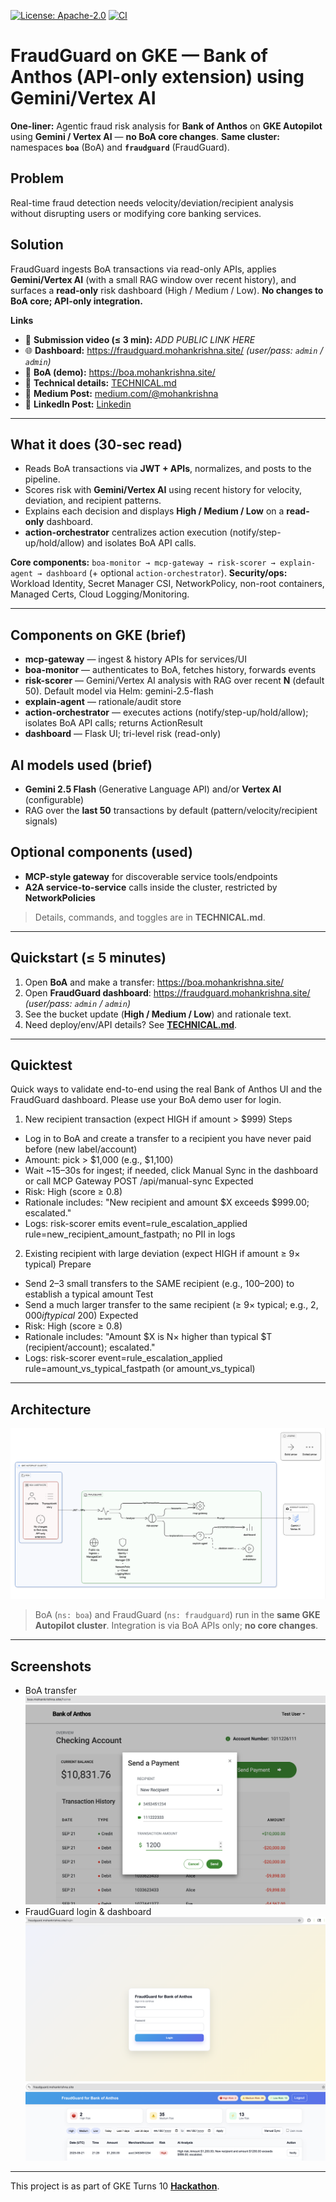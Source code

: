 [![License: Apache-2.0](https://img.shields.io/badge/License-Apache_2.0-blue.svg)](LICENSE)
[![CI](https://github.com/mohankrishnaalavala/fraudguard-boa/actions/workflows/deploy.yml/badge.svg)](../../actions/workflows/deploy.yml)
# FraudGuard on GKE — Bank of Anthos (API-only extension) using Gemini/Vertex AI

**One-liner:** Agentic fraud risk analysis for **Bank of Anthos** on **GKE Autopilot** using **Gemini / Vertex AI** — **no BoA core changes**.
**Same cluster:** namespaces **`boa`** (BoA) and **`fraudguard`** (FraudGuard).

## Problem
Real-time fraud detection needs velocity/deviation/recipient analysis without disrupting users or modifying core banking services.

## Solution
FraudGuard ingests BoA transactions via read-only APIs, applies **Gemini/Vertex AI** (with a small RAG window over recent history), and surfaces a **read-only** risk dashboard (High / Medium / Low). **No changes to BoA core; API-only integration.**

**Links**
- 🎥 **Submission video (≤ 3 min):** _ADD PUBLIC LINK HERE_
- 🌐 **Dashboard:** https://fraudguard.mohankrishna.site/  *(user/pass: `admin` / `admin`)*
- 🏦 **BoA (demo):** https://boa.mohankrishna.site/
- 📘 **Technical details:** [TECHNICAL.md](./TECHNICAL.md)
- 📄 **Medium Post:** [medium.com/@mohankrishna](https://medium.com/@mohanalavala68/fraudguard-on-gke-an-api-only-agentic-fraud-layer-for-modern-banking-bank-of-anthos-2472e049a18d)
- 📄 **LinkedIn Post:** [Linkedin](https://lnkd.in/p/g-yvaMa8)

---

## What it does (30-sec read)
- Reads BoA transactions via **JWT + APIs**, normalizes, and posts to the pipeline.
- Scores risk with **Gemini/Vertex AI** using recent history for velocity, deviation, and recipient patterns.
- Explains each decision and displays **High / Medium / Low** on a **read-only** dashboard.
- **action-orchestrator** centralizes action execution (notify/step-up/hold/allow) and isolates BoA API calls.

**Core components:** `boa-monitor → mcp-gateway → risk-scorer → explain-agent → dashboard` (+ optional `action-orchestrator`).
**Security/ops:** Workload Identity, Secret Manager CSI, NetworkPolicy, non-root containers, Managed Certs, Cloud Logging/Monitoring.

---

## Components on GKE (brief)
- **mcp-gateway** — ingest & history APIs for services/UI
- **boa-monitor** — authenticates to BoA, fetches history, forwards events
- **risk-scorer** — Gemini/Vertex AI analysis with RAG over recent **N** (default 50). Default model via Helm: gemini-2.5-flash
- **explain-agent** — rationale/audit store
- **action-orchestrator** — executes actions (notify/step-up/hold/allow); isolates BoA API calls; returns ActionResult
- **dashboard** — Flask UI; tri-level risk (read-only)


## AI models used (brief)
- **Gemini 2.5 Flash** (Generative Language API) and/or **Vertex AI** (configurable)
- RAG over the **last 50** transactions by default (pattern/velocity/recipient signals)

## Optional components (used)
- **MCP-style gateway** for discoverable service tools/endpoints
- **A2A service-to-service** calls inside the cluster, restricted by **NetworkPolicies**
> Details, commands, and toggles are in **TECHNICAL.md**.

---

## Quickstart (≤ 5 minutes)
1. Open **BoA** and make a transfer: https://boa.mohankrishna.site/
2. Open **FraudGuard dashboard**: https://fraudguard.mohankrishna.site/ *(user/pass: `admin` / `admin`)*
3. See the bucket update (**High / Medium / Low**) and rationale text.
4. Need deploy/env/API details? See **[TECHNICAL.md](./TECHNICAL.md)**.

---
## Quicktest

Quick ways to validate end-to-end using the real Bank of Anthos UI and the FraudGuard dashboard. Please use your BoA demo user for login.

1) New recipient transaction (expect HIGH if amount > $999)
Steps
- Log in to BoA and create a transfer to a recipient you have never paid before (new label/account)
- Amount: pick > $1,000 (e.g., $1,100)
- Wait ~15–30s for ingest; if needed, click Manual Sync in the dashboard or call MCP Gateway POST /api/manual-sync
Expected
- Risk: High (score ≥ 0.8)
- Rationale includes: "New recipient and amount $X exceeds $999.00; escalated."
- Logs: risk-scorer emits event=rule_escalation_applied rule=new_recipient_amount_fastpath; no PII in logs

2) Existing recipient with large deviation (expect HIGH if amount ≥ 9× typical)
Prepare
- Send 2–3 small transfers to the SAME recipient (e.g., $100–$200) to establish a typical amount
Test
- Send a much larger transfer to the same recipient (≥ 9× typical; e.g., $2,000 if typical ~$200)
Expected
- Risk: High (score ≥ 0.8)
- Rationale includes: "Amount $X is N× higher than typical $T (recipient/account); escalated."
- Logs: risk-scorer event=rule_escalation_applied rule=amount_vs_typical_fastpath (or amount_vs_typical)

---
## Architecture
![FraudGuard Architecture](images/architecture.png)

> BoA (`ns: boa`) and FraudGuard (`ns: fraudguard`) run in the **same GKE Autopilot cluster**. Integration is via BoA APIs only; **no core changes**.

---

## Screenshots
- BoA transfer
![BoA transfer](images/boatransaction.png)
- FraudGuard login & dashboard
![FraudGuard login](images/login.png)
![FraudGuard dashboard](images/dashboard.png)

---
This project is as part of GKE Turns 10 **[Hackathon](https://gketurns10.devpost.com/)**.